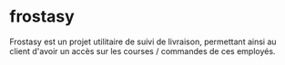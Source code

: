 # frostasy
Frostasy est un projet utilitaire de suivi de livraison, permettant ainsi au client d'avoir un accès sur les courses / commandes de ces employés.
